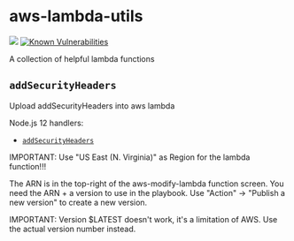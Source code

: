 # aws-lambda-utils

![](https://github.com/thuringia/aws-lambda-utils/workflows/Deploy%20helpers/badge.svg?branch=master)
[![Known Vulnerabilities](https://snyk.io/test/github/thuringia/aws-lambda-utils/badge.svg)](https://snyk.io/test/github/thuringia/aws-lambda-utils)

A collection of helpful lambda functions

## `addSecurityHeaders`

Upload addSecurityHeaders into aws lambda

Node.js 12 handlers:

- [`addSecurityHeaders`](./addSecurityHeaders.js)

IMPORTANT: Use "US East (N. Virginia)" as Region for the lambda function!!!

The ARN is in the top-right of the aws-modify-lambda function screen. You need the ARN + a version to use in the playbook. Use "Action" -> "Publish a new version" to create a new version.

IMPORTANT: Version \$LATEST doesn't work, it's a limitation of AWS. Use the actual version number instead.
